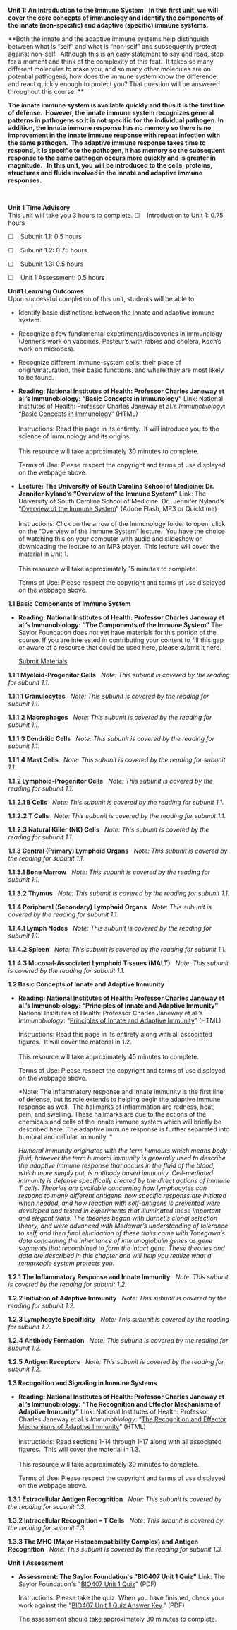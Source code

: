 **Unit 1: An Introduction to the Immune System** <span id="1"></span> 
**In this first unit, we will cover the core concepts of immunology and
identify the components of the innate (non-specific) and adaptive
(specific) immune systems.**  

**Both the innate and the adaptive immune systems help distinguish
between what is “self” and what is “non-self” and subsequently protect
against non-self.  Although this is an easy statement to say and read,
stop for a moment and think of the complexity of this feat.  It takes so
many different molecules to make you, and so many other molecules are on
potential pathogens, how does the immune system know the difference, and
react quickly enough to protect you? That question will be answered
throughout this course. **

**The innate immune system is available quickly and thus it is the first
line of defense.  However, the innate immune system recognizes general
patterns in pathogens so it is not specific for the individual pathogen.
In addition, the innate immune response has no memory so there is no
improvement in the innate immune response with repeat infection with the
same pathogen.  The adaptive immune response takes time to respond, it
is specific to the pathogen, it has memory so the subsequent response to
the same pathogen occurs more quickly and is greater in magnitude.   In
this unit, you will be introduced to the cells, proteins, structures and
fluids involved in the innate and adaptive immune responses.**

 

<span style="display: none;"> </span>
**Unit 1 Time Advisory**  
This unit will take you 3 hours to complete.
☐    Introduction to Unit 1: 0.75 hours

☐    Subunit 1.1: 0.5 hours

☐    Subunit 1.2: 0.75 hours

☐    Subunit 1.3: 0.5 hours

☐    Unit 1 Assessment: 0.5 hours

**Unit1 Learning Outcomes**  
Upon successful completion of this unit, students will be able to:

-   Identify basic distinctions between the innate and adaptive immune
    system.
-   Recognize a few fundamental experiments/discoveries in immunology
    (Jenner’s work on vaccines, Pasteur’s with rabies and cholera,
    Koch’s work on microbes).
-   Recognize different immune-system cells: their place of
    origin/maturation, their basic functions, and where they are most
    likely to be found.

-   **Reading: National Institutes of Health: Professor Charles Janeway
    et al.’s Immunobiology: “Basic Concepts in Immunology”**
    Link: National Institutes of Health: Professor Charles Janeway et
    al.’s *Immunobiology*: “[Basic Concepts in
    Immunology](http://www.ncbi.nlm.nih.gov/bookshelf/br.fcgi?book=imm&part=A35)”
    (HTML)  
        
     Instructions: Read this page in its entirety.  It will introduce
    you to the science of immunology and its origins.  
        
     This resource will take approximately 30 minutes to complete.  
      
     Terms of Use: Please respect the copyright and terms of use
    displayed on the webpage above.

-   **Lecture: The University of South Carolina School of Medicine: Dr.
    Jennifer Nyland’s “Overview of the Immune System”**
    Link: The University of South Carolina School of Medicine: Dr. 
    Jennifer Nyland’s “[Overview of the Immune
    System](http://media.med.sc.edu/microbiology2009/)” (Adobe Flash,
    MP3 or Quicktime)  
        
     Instructions: Click on the arrow of the Immunology folder to open,
    click on the “Overview of the Immune System” lecture.  You have the
    choice of watching this on your computer with audio and slideshow or
    downloading the lecture to an MP3 player.  This lecture will cover
    the material in Unit 1.  
        
     This resource will take approximately 15 minutes to complete.  
      
     Terms of Use: Please respect the copyright and terms of use
    displayed on the webpage above.

**1.1 Basic Components of Immune System** <span id="1.1"></span> 
-   **Reading: National Institutes of Health: Professor Charles Janeway
    et al.’s Immunobiology: “The Components of the Immune System”**
    The Saylor Foundation does not yet have materials for this portion
    of the course. If you are interested in contributing your content to
    fill this gap or aware of a resource that could be used here, please
    submit it here.

    [Submit Materials](/contribute/)

**1.1.1 Myeloid-Progenitor Cells** <span id="1.1.1"></span> 
*Note: This subunit is covered by the reading for subunit 1.1.*

**1.1.1.1 Granulocytes** <span id="1.1.1.1"></span> 
*Note: This subunit is covered by the reading for subunit 1.1.*

**1.1.1.2 Macrophages** <span id="1.1.1.2"></span> 
*Note: This subunit is covered by the reading for subunit 1.1.*

**1.1.1.3 Dendritic Cells** <span id="1.1.1.3"></span> 
*Note: This subunit is covered by the reading for subunit 1.1.*

**1.1.1.4 Mast Cells** <span id="1.1.1.4"></span> 
*Note: This subunit is covered by the reading for subunit 1.1.*

**1.1.2 Lymphoid-Progenitor Cells** <span id="1.1.2"></span> 
*Note: This subunit is covered by the reading for subunit 1.1.*

**1.1.2.1 B Cells** <span id="1.1.2.1"></span> 
*Note: This subunit is covered by the reading for subunit 1.1.*

**1.1.2.2 T Cells** <span id="1.1.2.2"></span> 
*Note: This subunit is covered by the reading for subunit 1.1.*

**1.1.2.3 Natural Killer (NK) Cells** <span id="1.1.2.3"></span> 
*Note: This subunit is covered by the reading for subunit 1.1.*

**1.1.3 Central (Primary) Lymphoid Organs** <span id="1.1.3"></span> 
*Note: This subunit is covered by the reading for subunit 1.1.*

**1.1.3.1 Bone Marrow** <span id="1.1.3.1"></span> 
*Note: This subunit is covered by the reading for subunit 1.1.*

**1.1.3.2 Thymus** <span id="1.1.3.2"></span> 
*Note: This subunit is covered by the reading for subunit 1.1.*

**1.1.4 Peripheral (Secondary) Lymphoid Organs** <span
id="1.1.4"></span> 
*Note: This subunit is covered by the reading for subunit 1.1.*

**1.1.4.1 Lymph Nodes** <span id="1.1.4.1"></span> 
*Note: This subunit is covered by the reading for subunit 1.1.*

**1.1.4.2 Spleen** <span id="1.1.4.2"></span> 
*Note: This subunit is covered by the reading for subunit 1.1.*

**1.1.4.3 Mucosal-Associated Lymphoid Tissues (MALT)** <span
id="1.1.4.3"></span> 
*Note: This subunit is covered by the reading for subunit 1.1.*

**1.2 Basic Concepts of Innate and Adaptive Immunity** <span
id="1.2"></span> 
-   **Reading: National Institutes of Health: Professor Charles Janeway
    et al.’s Immunobiology: “Principles of Innate and Adaptive
    Immunity”**
    National Institutes of Health: Professor Charles Janeway et al.’s
    *Immunobiology*: “[Principles of Innate and Adaptive
    Immunity](http://www.ncbi.nlm.nih.gov/bookshelf/br.fcgi?book=imm&part=A53)”
    (HTML)  
      
     Instructions: Read this page in its entirety along with all
    associated figures.  It will cover the material in 1.2.  
        
     This resource will take approximately 45 minutes to complete.  
      
     Terms of Use: Please respect the copyright and terms of use
    displayed on the webpage above.  
      
     *Note: The inflammatory response and innate immunity is the first
    line of defense, but its role extends to helping begin the adaptive
    immune response as well.  The hallmarks of inflammation are redness,
    heat, pain, and swelling. These hallmarks are due to the actions of
    the chemicals and cells of the innate immune system which will
    briefly be described here. The adaptive immune response is further
    separated into humoral and cellular immunity. *

    *Humoral immunity originates with the term humours which means body
    fluid, however the term humoral immunity is generally used to
    describe the adaptive immune response that occurs in the fluid of
    the blood, which more simply put, is antibody based immunity.
    Cell-mediated immunity is defense specifically created by the direct
    actions of immune T cells. Theories are available concerning how
    lymphocytes can respond to many different antigens  how specific
    responss are initiated when needed, and how reaction with
    self-antigens is prevented were developed and tested in experiments
    that illuminated these important and elegant traits. The theories
    began with Burnet’s clonal selection theory, and were advanced with
    Medawar’s understanding of tolerance to self, and then final
    elucidation of these traits came with Tonegawa’s data concerning the
    inheritance of immunoglobulin genes as gene segments that recombined
    to form the intact gene. These theories and data are described in
    this chapter and will help you realize what a remarkable system
    protects you.*

**1.2.1 The Inflammatory Response and Innate Immunity** <span
id="1.2.1"></span> 
*Note: This subunit is covered by the reading for subunit 1.2.*

**1.2.2 Initiation of Adaptive Immunity** <span id="1.2.2"></span> 
*Note: This subunit is covered by the reading for subunit 1.2.*

**1.2.3 Lymphocyte Specificity** <span id="1.2.3"></span> 
*Note: This subunit is covered by the reading for subunit 1.2.*

**1.2.4 Antibody Formation** <span id="1.2.4"></span> 
*Note: This subunit is covered by the reading for subunit 1.2.*

**1.2.5 Antigen Receptors** <span id="1.2.5"></span> 
*Note: This subunit is covered by the reading for subunit 1.2.*

**1.3 Recognition and Signaling in Immune Systems** <span
id="1.3"></span> 
-   **Reading: National Institutes of Health: Professor Charles Janeway
    et al.’s Immunobiology: “The Recognition and Effector Mechanisms of
    Adaptive Immunity”**
    Link: National Institutes of Health: Professor Charles Janeway et
    al.’s *Immunobiology*: “[The Recognition and Effector Mechanisms of
    Adaptive
    Immunity](http://www.ncbi.nlm.nih.gov/bookshelf/br.fcgi?book=imm&part=A75#A77)”
    (HTML)  
        
     Instructions: Read sections 1-14 through 1-17 along with all
    associated figures.  This will cover the material in 1.3.  
        
     This resource will take approximately 30 minutes to complete.  
      
     Terms of Use: Please respect the copyright and terms of use
    displayed on the webpage above.

**1.3.1 Extracellular Antigen Recognition** <span id="1.3.1"></span> 
*Note: This subunit is covered by the reading for subunit 1.3.*

**1.3.2 Intracellular Recognition – T Cells** <span id="1.3.2"></span> 
*Note: This subunit is covered by the reading for subunit 1.3.*

**1.3.3 The MHC (Major Histocompatibility Complex) and Antigen
Recognition** <span id="1.3.3"></span> 
*Note: This subunit is covered by the reading for subunit 1.3.*

**Unit 1 Assessment** <span id="1.4"></span> 
-   **Assessment: The Saylor Foundation's "BIO407 Unit 1 Quiz"**
    Link: The Saylor Foundation's "[BIO407 Unit 1
    Quiz](http://www.saylor.org/site/wp-content/uploads/2012/11/BIO407-Unit-1-Quiz-FINAL.pdf)"
    (PDF)  
      
     Instructions: Please take the quiz. When you have finished, check
    your work against the "[BIO407 Unit 1 Quiz Answer
    Key](http://www.saylor.org/site/wp-content/uploads/2012/11/BIO407-Unit-1-Quiz-Answer-Key-FINAL.pdf)."
    (PDF)  
      
     The assessment should take approximately 30 minutes to complete.


